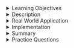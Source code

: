 
<details><summary>Learning Objectives</summary>
<br>

After completing this module, associates should be able to:
- Describe an RDBMS
- Identifiy the benefits of using an RDBMS
- Describe the basic components of an RDBMS

</details>
<details><summary>Description</summary>
<br>

Relational Database Management System or RDBMS is a set of software and capabilities that enable IT teams to create, update, administer and interact with a relational database. An RDBMS is a database management systems (DBMS) based on a relational model as defined by E.F. Codd in 1970.

The use of RDBMS is essential in large scale application development. The use is so widespread that it would be nearly impossible to find an enterprise application that doesn't utilize an RDBMS for data persistence. Below is a list of some reasons for using an RDBMS.

- Structured data model
- Large scale concurrent data access
- Fault tolerance
- Distributed data storage
- Enforced data integrity
- Support for multiple client types

</details>
<details><summary>Real World Application</summary>
<br>

Databases provide the backbone of data persistence in enterprise applications. Large business applications are designed around the idea of scalability which emphasizes stateless execution. This means that a single application in the system won't store its own data locally, but use some other type of data persistence. RDBMS is a solution for this problem.

## Choosing persistence

System architects and project teams work to identify what type of persistence an application will need and incorporate it into the design of the system. RDBMS is just one solution, and there is a host of vendors to choose from. So how does one choose an RDBMS persistence provider. The following list is just a few features to consider.

- Distribution type
- Scalability
- License types
- Security features
- Support

### Distribution type

Installing the database is half the battle and of course there are a number of different ways to distribute the database software.

| Distro Type | Description                                                                        |
| ----------- | ---------------------------------------------------------------------------------- |
| Standalone  | Individually downloaded and installed software built for specific OS architectures |
| Managed     | Cloud-based installations like AWS RDS and GCP CloudSQL                            |
| Containers  | Container images like Docker                                                       |

Each distribution type has its pro and cons, which out of the scope of this document, but each should be considered before choosing which distribution type works best for the solution.

## Scalability

Much like the applications that use databases for persistence, the databases themselves should be scalable. The problem is, databases can't be stateless. The scalability of a database is centered around clustering. Clustering is a scheme where multiple nodes are orchestrated to behave as a single unit. In RDBMS clustering however, there is a slight difference. An RDBMS cluster is constructed with a single master and multiple other replicas. This means all reads and writes happen primarily on the master with data being propagated to the replicas over time.

![Database cluster illustrations](../../resources/rdbms_cluster.png)

Most vendors implement some kind of clustering capabilities into their databases, so the biggest decision on clustering is, how much work do you want to do. The distribution type will play a big part in this with `Standalone` distributions requiring the most effort, `Managed` distributions requiring the least effort, and `Container` distributions somewhere in between.

## License type

Each vendor will have different license types. MySQL is free and so is PostgresSQL, but not all RDBMS systems are free. The project budget will dictate this decision. Feature sets are also often tied to license type so this will also help dictate this decision.

## Security features

Security is paramount to data. One should consider security trade-offs when deciding to use any software tool. These features could also be tied to license type.

## Support

A good support structure is essential for software especially for software not built by your team or company. It is good to have some way to get help when issues may arise. Support can come from different sources.

- Documentation
- Community forums
- Email/Chat
- Call center
- Technician/Specialist

Many times the level of available support is based on license type.

</details>
<details><summary>Implementation</summary> 
<br>

The implementation of an RDBMS is strictly dependent on the RDBMS vendor. Typically the implementation of the RDBMS is based on the SQL standard and there are many different RDBMS vendors. Below is a non-exhaustive list of popular RDBMS vendors.

- Oracle
- MySQL
- PostgreSQL
- SQL Server
- MariaDB
- SQLite

Since the implementation of the system is dependent on the RDBMS vendor, the architecture can vary drastically. Below is a simple breakdown of the MySQL architecture.

![MySQL Architecture Simple breakdown](../../resources/mysql_arch_simple.png)

The architecture can be broken down into 6 parts.

| Component          | Purpose                                                                                                                                             |
| ------------------ | --------------------------------------------------------------------------------------------------------------------------------------------------- |
| Client             | Provides users the ability to connect to database servers and execute commands.                                                                     |
| Connection Handler | Receives incoming client connections and create new thread execution contexts for isolating client connections from each other.                     |
| Parser             | Validate and convert SQL commands to system commands.                                                                                               |
| Query Cache        | Store query results for later retrival when the same commands are executed.                                                                         |
| Optimizer          | Apply available engine optimizations to execute queries in the most optimal way to reduce query execution time and ensure properly execution order. |
| Storage Engine     | Stores data on hard drives for persistent access.                                                                                                   |

It is important to note that this diagram is not comprehensive and is not an accurate representation of all implementations of SQL based RDBMS, but does illustrate some important parts of the system. To understand the particular architecture of the DB vendor you are using, additional research will be needed.

## Data structure

The discussion of vendor choice and vendor implementation aside an RDBMS is a DBMS based on relationships, all RDBMS implementations are based on some simple relation concepts.

An RDBMS manages data by storing them in tables. A single relational database can contain many tables along with many other types of objects. RDBMS serves as the basis for Structured Query Language (SQL) which is used to perform the various management operations on the system.

### What is a table

One of the core components of an RDBMS is an object called a `table`. Data in the RDBMS is store in `tables`. A `table` consists of related data entries called `rows` or `records` and each `row` consist of numerous `columns` or `fields`. A `column` is defined by a number of `constraints`.

Let's look at an example table called 'Employees'.

```
+----+-----------+----------+------------+-----------+
| id | firstName | lastName | department | reportsTo |
+----+-----------+----------+------------+-----------+
|  1 | Jimmy     | Johnson  |          1 |      NULL |
|  2 | Aaron     | Anderson |          1 |         1 |
|  3 | Emily     | Emerson  |          1 |         1 |
+----+-----------+----------+------------+-----------+
```

### What is a Row

A `row` is an individual entry that exists in a table. The terms `row` and `record` can be used interchangably. In the 'Employees' table there are 3 rows. Below is a single row.

```
+----+-----------+----------+------------+-----------+
|  1 | Jimmy     | Johnson  |          1 |      NULL |
+----+-----------+----------+------------+-----------+
```

### What is a Column

A `column` is the smallest entity of a table. A single column makes up a single data point on a row. The 'Employees' table has 5 columns:

```
+----+-----------+----------+------------+-----------+
| id | firstName | lastName | department | reportsTo |
+----+-----------+----------+------------+-----------+
```

### What is a constraint

A `constraint` is some restriction on the type or value that can be assigned to a `column`. In the 'Employee' table, each of the 5 columns has set of constraints on them, for instance the 'firstName' column has a `constraint` of `not null` which means this `column` must always have a value and can never be null.

<hr/>

## Exercise (Optional)

Discuss: Why do you think the `department` and `reportsTo` columns have number values rather than some other meaningful values?

Discuss: What is the intended purpose of the `id` column?

</details>
<details><summary>Summary</summary> 
<br>

An RDBMS is a data storage system based on a relational model where data that is related to a particular object is stored in `tables` with each entry being represented as a `row` and each data point is a `column` in the row that is validated by a set of `constraints`. The most common type of RDBMS is based on a standard called SQL, however there are many different implementations (vendors) of the standard each providing a unique set of benefits and features.

</details>
<details><summary>Practice Questions</summary>

[Practice Questions](./Quiz.gift)</details>
